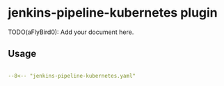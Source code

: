 # jenkins-pipeline-kubernetes plugin

TODO(aFlyBird0): Add your document here.
## Usage

```yaml

--8<-- "jenkins-pipeline-kubernetes.yaml"

```
